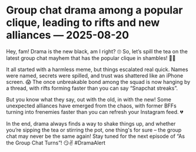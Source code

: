 # Group chat drama among a popular clique, leading to rifts and new alliances — 2025-08-20

Hey, fam! Drama is the new black, am I right? 🙄 So, let’s spill the tea on the latest group chat mayhem that has the popular clique in shambles! 👀💥

It all started with a harmless meme, but things escalated real quick. Names were named, secrets were spilled, and trust was shattered like an iPhone screen. 😱 The once unbreakable bond among the squad is now hanging by a thread, with rifts forming faster than you can say “Snapchat streaks”.

But you know what they say, out with the old, in with the new! Some unexpected alliances have emerged from the chaos, with former BFFs turning into frenemies faster than you can refresh your Instagram feed. 💔

In the end, drama always finds a way to shake things up, and whether you’re sipping the tea or stirring the pot, one thing's for sure – the group chat may never be the same again! Stay tuned for the next episode of “As the Group Chat Turns”! 😏✌️ #DramaAlert
